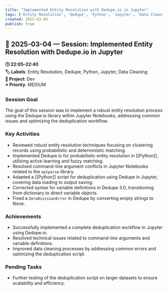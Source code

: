 ```yaml
---
title: "Implemented Entity Resolution with Dedupe.io in Jupyter"
tags: ['Entity Resolution', 'Dedupe', 'Python', 'Jupyter', 'Data Cleaning']
created: 2025-03-04
publish: true
---
```


## 📅 2025-03-04 — Session: Implemented Entity Resolution with Dedupe.io in Jupyter

**🕒 22:05–22:40**  
**🏷️ Labels**: Entity Resolution, Dedupe, Python, Jupyter, Data Cleaning  
**📂 Project**: Dev  
**⭐ Priority**: MEDIUM  


### Session Goal
The goal of this session was to implement a robust entity resolution process using the Dedupe.io library within Jupyter Notebooks, addressing common issues and optimizing the deduplication workflow.

### Key Activities
- Reviewed robust entity resolution techniques focusing on clustering records using probabilistic and deterministic matching.
- Implemented Dedupe.io for probabilistic entity resolution in [[Python]], utilizing active learning and fuzzy matching.
- Resolved command-line argument conflicts in Jupyter Notebooks related to the `optparse` library.
- Adapted a [[Python]] script for deduplication using Dedupe in Jupyter, covering data loading to output saving.
- Corrected syntax for variable definitions in Dedupe 3.0, transitioning from dictionary to direct variable objects.
- Fixed a `ZeroDivisionError` in Dedupe by converting empty strings to None.

### Achievements
- Successfully implemented a complete deduplication workflow in Jupyter using Dedupe.io.
- Resolved technical issues related to command-line arguments and variable definitions.
- Improved data cleaning processes by addressing common errors and optimizing the deduplication script.

### Pending Tasks
- Further testing of the deduplication script on larger datasets to ensure scalability and efficiency.

